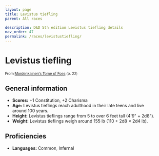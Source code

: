 ```yaml
---
layout: page
title: Levistus tiefling
parent: All races

description: D&D 5th edition Levistus tiefling details
nav_order: 47
permalink: /races/levistustiefling/
---
```


# Levistus tiefling

<small>From <a target="_blank" href="https://dnd.wizards.com/products/tabletop-games/rpg-products/mordenkainens-tome-foes">Mordenkainen's Tome of Foes</a> (p. 22)</small>


## General information

- **Scores:** +1 Constitution, +2 Charisma
- **Age:** Levistus tieflings reach adulthood in their late teens and live around 100 years.
- **Height:** Levistus tieflings range from 5 to over 6 feet tall (4'9" + 2d8").
- **Weight:** Levistus tieflings weigh around 155 lb (110 + 2d8 × 2d4 lb).

## Proficiencies

- **Languages:** Common, Infernal